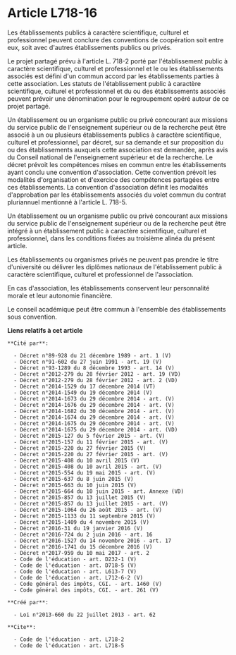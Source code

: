 # Article L718-16

Les établissements publics à caractère scientifique, culturel et professionnel peuvent conclure des conventions de
coopération soit entre eux, soit avec d'autres établissements publics ou privés. 

Le projet partagé prévu à l'article L. 718-2 porté par l'établissement public à caractère scientifique, culturel et
professionnel et le ou les établissements associés est défini d'un commun accord par les établissements parties à cette
association. Les statuts de l'établissement public à caractère scientifique, culturel et professionnel et du ou des
établissements associés peuvent prévoir une dénomination pour le regroupement opéré autour de ce projet partagé. 

Un établissement ou un organisme public ou privé concourant aux missions du service public de l'enseignement supérieur ou de
la recherche peut être associé à un ou plusieurs établissements publics à caractère scientifique, culturel et professionnel,
par décret, sur sa demande et sur proposition du ou des établissements auxquels cette association est demandée, après avis du
Conseil national de l'enseignement supérieur et de la recherche. Le décret prévoit les compétences mises en commun entre les
établissements ayant conclu une convention d'association. Cette convention prévoit les modalités d'organisation et d'exercice
des compétences partagées entre ces établissements. La convention d'association définit les modalités d'approbation par les
établissements associés du volet commun du contrat pluriannuel mentionné à l'article L. 718-5. 

Un établissement ou un organisme public ou privé concourant aux missions du service public de l'enseignement supérieur ou de
la recherche peut être intégré à un établissement public à caractère scientifique, culturel et professionnel, dans les
conditions fixées au troisième alinéa du présent article. 

Les établissements ou organismes privés ne peuvent pas prendre le titre d'université ou délivrer les diplômes nationaux de
l'établissement public à caractère scientifique, culturel et professionnel de l'association. 

En cas d'association, les établissements conservent leur personnalité morale et leur autonomie financière. 

Le conseil académique peut être commun à l'ensemble des établissements sous convention.

**Liens relatifs à cet article**

	**Cité par**:

	  - Décret n°89-928 du 21 décembre 1989 - art. 1 (V)
	  - Décret n°91-602 du 27 juin 1991 - art. 19 (V)
	  - Décret n°93-1289 du 8 décembre 1993 - art. 14 (V)
	  - Décret n°2012-279 du 28 février 2012 - art. 19 (VD)
	  - Décret n°2012-279 du 28 février 2012 - art. 2 (VD)
	  - Décret n°2014-1529 du 17 décembre 2014 (VT)
	  - Décret n°2014-1549 du 19 décembre 2014 (V)
	  - Décret n°2014-1673 du 29 décembre 2014 - art. (V)
	  - Décret n°2014-1676 du 29 décembre 2014 - art. (V)
	  - Décret n°2014-1682 du 30 décembre 2014 - art. (V)
	  - Décret n°2014-1674 du 29 décembre 2014 - art. (V)
	  - Décret n°2014-1675 du 29 décembre 2014 - art. (V)
	  - Décret n°2014-1675 du 29 décembre 2014 - art. (VD)
	  - Décret n°2015-127 du 5 février 2015 - art. (V)
	  - Décret n°2015-157 du 11 février 2015 - art. (V)
	  - Décret n°2015-220 du 27 février 2015 (V)
	  - Décret n°2015-220 du 27 février 2015 - art. (V)
	  - Décret n°2015-408 du 10 avril 2015 (V)
	  - Décret n°2015-408 du 10 avril 2015 - art. (V)
	  - Décret n°2015-554 du 19 mai 2015 - art. (V)
	  - Décret n°2015-637 du 8 juin 2015 (V)
	  - Décret n°2015-663 du 10 juin 2015 (V)
	  - Décret n°2015-664 du 10 juin 2015 - art. Annexe (VD)
	  - Décret n°2015-857 du 13 juillet 2015 (V)
	  - Décret n°2015-857 du 13 juillet 2015 - art. (V)
	  - Décret n°2015-1064 du 26 août 2015 - art. (V)
	  - Décret n°2015-1133 du 11 septembre 2015 (V)
	  - Décret n°2015-1409 du 4 novembre 2015 (V)
	  - Décret n°2016-31 du 19 janvier 2016 (V)
	  - Décret n°2016-724 du 2 juin 2016 - art. 16
	  - Décret n°2016-1527 du 14 novembre 2016 - art. 17
	  - Décret n°2016-1741 du 15 décembre 2016 (V)
	  - Décret n°2017-959 du 10 mai 2017 - art. 2
	  - Code de l'éducation - art. D232-1 (V)
	  - Code de l'éducation - art. D718-5 (V)
	  - Code de l'éducation - art. L613-7 (V)
	  - Code de l'éducation - art. L712-6-2 (V)
	  - Code général des impôts, CGI. - art. 1460 (V)
	  - Code général des impôts, CGI. - art. 261 (V)

	**Créé par**:

	  - Loi n°2013-660 du 22 juillet 2013 - art. 62

	**Cite**:

	  - Code de l'éducation - art. L718-2
	  - Code de l'éducation - art. L718-5
